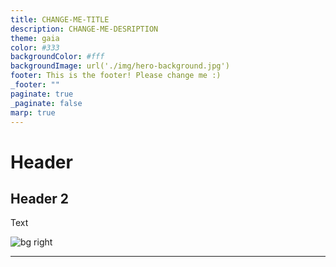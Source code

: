 ```yaml
---
title: CHANGE-ME-TITLE
description: CHANGE-ME-DESRIPTION
theme: gaia
color: #333
backgroundColor: #fff
backgroundImage: url('./img/hero-background.jpg')
footer: This is the footer! Please change me :)
_footer: ""
paginate: true
_paginate: false
marp: true
---
```


# Header
## Header 2
Text

![bg right](.img/someImage.png)

---

